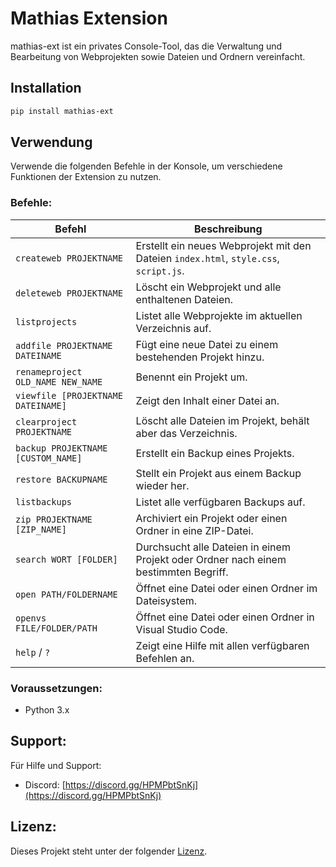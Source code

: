 # Mathias Extension

mathias-ext ist ein privates Console-Tool, das die Verwaltung und Bearbeitung von Webprojekten sowie Dateien und Ordnern vereinfacht.


## Installation

```bash
pip install mathias-ext
```


## Verwendung

Verwende die folgenden Befehle in der Konsole, um verschiedene Funktionen der Extension zu nutzen.


### Befehle:

| Befehl                              | Beschreibung                                                                 |
|-------------------------------------|-----------------------------------------------------------------------------|
| `createweb PROJEKTNAME`             | Erstellt ein neues Webprojekt mit den Dateien `index.html`, `style.css`, `script.js`. |
| `deleteweb PROJEKTNAME`             | Löscht ein Webprojekt und alle enthaltenen Dateien.                         |
| `listprojects`                      | Listet alle Webprojekte im aktuellen Verzeichnis auf.                       |
| `addfile PROJEKTNAME DATEINAME`     | Fügt eine neue Datei zu einem bestehenden Projekt hinzu.                    |
| `renameproject OLD_NAME NEW_NAME`   | Benennt ein Projekt um.                                                     |
| `viewfile [PROJEKTNAME DATEINAME]`  | Zeigt den Inhalt einer Datei an.                                             |
| `clearproject PROJEKTNAME`          | Löscht alle Dateien im Projekt, behält aber das Verzeichnis.                |
| `backup PROJEKTNAME [CUSTOM_NAME]`  | Erstellt ein Backup eines Projekts.                                          |
| `restore BACKUPNAME`                | Stellt ein Projekt aus einem Backup wieder her.                             |
| `listbackups`                       | Listet alle verfügbaren Backups auf.                                        |
| `zip PROJEKTNAME [ZIP_NAME]`        | Archiviert ein Projekt oder einen Ordner in eine ZIP-Datei.                 |
| `search WORT [FOLDER]`              | Durchsucht alle Dateien in einem Projekt oder Ordner nach einem bestimmten Begriff. |
| `open PATH/FOLDERNAME`              | Öffnet eine Datei oder einen Ordner im Dateisystem.                         |
| `openvs FILE/FOLDER/PATH`           | Öffnet eine Datei oder einen Ordner in Visual Studio Code.                  |
| `help` / `?`                        | Zeigt eine Hilfe mit allen verfügbaren Befehlen an.                         |


### Voraussetzungen:

- Python 3.x


## Support:

Für Hilfe und Support:
- Discord: [https://discord.gg/HPMPbtSnKj](https://discord.gg/HPMPbtSnKj)


## Lizenz:

Dieses Projekt steht unter der folgender [Lizenz](LICENSE).